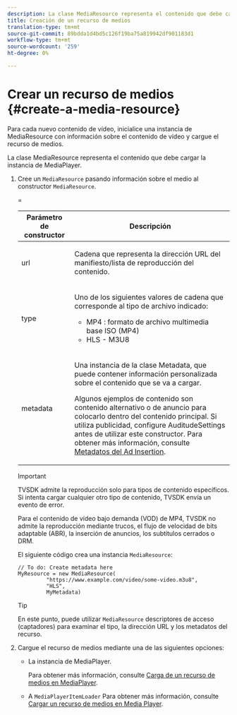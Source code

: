 ```yaml
---
description: La clase MediaResource representa el contenido que debe cargar la instancia de MediaPlayer.
title: Creación de un recurso de medios
translation-type: tm+mt
source-git-commit: 89bdda1d4bd5c126f19ba75a819942df901183d1
workflow-type: tm+mt
source-wordcount: '259'
ht-degree: 0%

---
```



# Crear un recurso de medios {#create-a-media-resource}

Para cada nuevo contenido de vídeo, inicialice una instancia de MediaResource con información sobre el contenido de vídeo y cargue el recurso de medios.

La clase MediaResource representa el contenido que debe cargar la instancia de MediaPlayer.

1. Cree un `MediaResource` pasando información sobre el medio al constructor `MediaResource`.

   <table id="table_DD0D5D9129D54F73881399B9B4FF546A"> 
    <thead> 
      <tr> 
      <th colname="col1" class="entry"> Parámetro de constructor </th> 
      <th colname="col2" class="entry"> Descripción </th> 
      </tr>
    </thead>
    =<tbody> 
      <tr> 
      <td colname="col1"><span class="codeph"> url</span> </td> 
      <td colname="col2"> <p>Cadena que representa la dirección URL del manifiesto/lista de reproducción del contenido. </p> </td> 
      </tr> 
      <tr> 
      <td colname="col1"><span class="codeph"> type</span> </td> 
      <td colname="col2"> <p>Uno de los siguientes valores de cadena que corresponde al tipo de archivo indicado: 
        <ul id="ul_7512E90B7B294EF9BFBA2D68DE678CBB"> 
        <li id="li_AA84434E84184A3D909552794B425ABD"><span class="codeph"> MP4</span> : formato de archivo multimedia base ISO (MP4) </li> 
        <li id="li_8A2F3752569344B59EE30303A8393488"><span class="codeph"> HLS</span>  - M3U8 </li> 
        </ul> </p> </td> 
      </tr> 
      <tr> 
      <td colname="col1"><span class="codeph"> metadata</span> </td> 
      <td colname="col2"> <p>Una instancia de la clase <span class="codeph"> Metadata</span>, que puede contener información personalizada sobre el contenido que se va a cargar. </p> <p>Algunos ejemplos de contenido son contenido alternativo o de anuncio para colocarlo dentro del contenido principal. Si utiliza publicidad, configure <span class="codeph"> AuditudeSettings</span> antes de utilizar este constructor. Para obtener más información, consulte <a href="../../../tvsdk-1.4-for-desktop-hls/ad-insertion/ad-insertion-metadata/c-psdk-dhls-1.4-ad-insertion-metadata.md" format="dita" scope="local"> Metadatos del Ad Insertion</a>. </p> </td> 
      </tr> 
    </tbody> 
   </table>

   >[!IMPORTANT]
   >
   >TVSDK admite la reproducción solo para tipos de contenido específicos. Si intenta cargar cualquier otro tipo de contenido, TVSDK envía un evento de error.
   >
   >Para el contenido de vídeo bajo demanda (VOD) de MP4, TVSDK no admite la reproducción mediante trucos, el flujo de velocidad de bits adaptable (ABR), la inserción de anuncios, los subtítulos cerrados o DRM.

   El siguiente código crea una instancia `MediaResource`:

   ```
   // To do: Create metadata here
   MyResource = new MediaResource(
            "https://www.example.com/video/some-video.m3u8", 
            "HLS",
            MyMetadata)
   ```

   >[!TIP]
   >
   >En este punto, puede utilizar `MediaResource` descriptores de acceso (captadores) para examinar el tipo, la dirección URL y los metadatos del recurso.

1. Cargue el recurso de medios mediante una de las siguientes opciones:

   * La instancia de MediaPlayer.

      Para obtener más información, consulte [Carga de un recurso de medios en MediaPlayer](../../../tvsdk-1.4-for-desktop-hls/t-psdk-dhls-1.4-configure/c-psdk-dhls-1.4-mediaplayer-initialize-for-video/t-psdk-dhls-1.4-media-resource-load.md).
   * A `MediaPlayerItemLoader` Para obtener más información, consulte [Cargar un recurso de medios en Media Player](../../../tvsdk-1.4-for-desktop-hls/t-psdk-dhls-1.4-configure/c-psdk-dhls-1.4-mediaplayer-initialize-for-video/t-psdk-dhls-1.4-media-resource-load.md).

